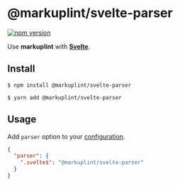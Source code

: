 # @markuplint/svelte-parser

[![npm version](https://badge.fury.io/js/%40markuplint%2Fsvelte-parser.svg)](https://www.npmjs.com/package/@markuplint/svelte-parser)

Use **markuplint** with [**Svelte**](https://svelte.dev/).

## Install

```shell
$ npm install @markuplint/svelte-parser

$ yarn add @markuplint/svelte-parser
```

## Usage

Add `parser` option to your [configuration](https://markuplint.dev/configuration/#properties/parser).

```json
{
  "parser": {
    ".svelte$": "@markuplint/svelte-parser"
  }
}
```
